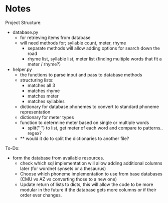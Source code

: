 # Notes

Project Structure:
- database.py
  - for retrieving items from database
  - will need methods for; syllable count, meter, rhyme
    - separate methods will allow adding options for search down the road 
    - rhyme list, syllable list, meter list (finding multiple words that fit a meter / rhyme?)
- helper.py
  - the functions to parse input and pass to database methods
  - structuring lists:
    - matches all 3
    - matches rhyme
    - matches meter
    - matches syllables
  - dictionary for database phonemes to convert to standard phoneme representation
  - dictionary for meter types
  - function to determine meter based on single or multiple words
    - split(" ") to list, get meter of each word and compare to patterns.. regex?
  - ** would it do to split the dictionaries to another file?

To-Do:
- form the database from available resources.
  - check which sql implementation will allow adding additional columns later (for wordnet synsets or a thesaurus)
  - Choose which phoneme implementation to use from base databases (CMU vs AZ vs converting those to a new one)
  - Update return of lists to dicts, this will allow the code to be more modular in the future if the database gets more columns or if their 
  order ever changes.
